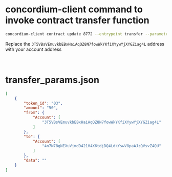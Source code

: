 # concordium-client command to invoke contract transfer function
```bash
concordium-client contract update 8772 --entrypoint transfer --parameter-json transfer_params.json --schema dist/schema.bin --sender 3T5VBsVEmuvkbEBxHaiAqQZ8N7fowWkYKfiXYywYjXYGZiag4L --energy 6000 --grpc-port 20000 --grpc-ip node.testnet.concordium.com
```
Replace the `3T5VBsVEmuvkbEBxHaiAqQZ8N7fowWkYKfiXYywYjXYGZiag4L` address with your account address

<br>

# transfer_params.json
```json
[
    {
        "token_id": "03",
        "amount": "50",
        "from": {
            "Account": [
                "3T5VBsVEmuvkbEBxHaiAqQZ8N7fowWkYKfiXYywYjXYGZiag4L"
            ]
        },
        "to": {
            "Account": [
                "4n7N78gNEXuVjmdD421H4X6tdjDQ4LdkYswV8paAJzQVsvZ4QU"
            ]
        },
        "data": ""
    }
]
```